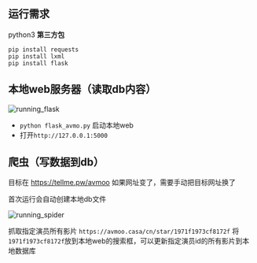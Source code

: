 ## 运行需求
python3
**第三方包**
```
pip install requests
pip install lxml
pip install flask
```

## 本地web服务器（读取db内容）

![running_flask](https://raw.githubusercontent.com/moozik/avmoo-spider/master/running_flask.png)

- `python flask_avmo.py` 启动本地web
- 打开`http://127.0.0.1:5000`

## 爬虫（写数据到db）

目标在 https://tellme.pw/avmoo
如果网址变了，需要手动把目标网址换了

首次运行会自动创建本地db文件

![running_spider](https://raw.githubusercontent.com/moozik/avmoo-spider/master/running_spider.png)

抓取指定演员所有影片
`https://avmoo.casa/cn/star/1971f1973cf8172f`
将`1971f1973cf8172f`放到本地web的搜索框，可以更新指定演员id的所有影片到本地数据库
